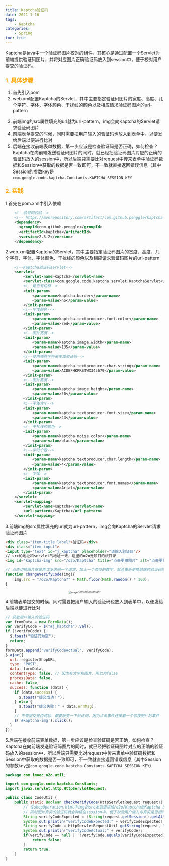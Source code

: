 ```yaml
---
title: Kaptcha验证码
date: 2021-1-16
tags:
	- Kaptcha
categories:
	- Spring
toc: true
---
```

Kaptcha是java中一个验证码图片校对的组件，其核心是通过配置一个Servlet为前端提供验证码图片，并将对应图片正确验证码放入到session中，便于校对用户提交的验证码。

###  <font size=4 color='orange'>1. 具体步骤</font>

1. 首先引入pom
2. web.xml配置Kaptcha的Servlet，其中主要指定验证码图片的宽度、高度、几个字符、字体、字体颜色、干扰线的颜色以及相应请求验证码图片的url-pattern
  <!--more-->
3. 前端img的src属性填充的url就为url-pattern，img会向Kaptcha的Servlet请求验证码图片
4. 前端表单提交的时候，同时需要把用户输入的验证码也放入到表单中，以便发给后端以便进行比对
5. 后端在接收前端表单数据，第一步应该是检查验证码是否正确，如何检查？Kaptcha在向前端发送验证码图片的同时，就已经把验证码图片对应的正确的验证码放入的session中，所以后端只需要比对request中传来表单中验证码数据和Session中获取的数据是否一致即可，不一致就直接返回错误信息（其中Session的参数key是`com.google.code.kaptcha.Constants.KAPTCHA_SESSION_KEY`





#### <font size=4 color='orange'>2. 实践</font>

1.首先在pom.xml中引入依赖

```xml
    <!--验证码校验-->
    <!-- https://mvnrepository.com/artifact/com.github.penggle/kaptcha -->
    <dependency>
      <groupId>com.github.penggle</groupId>
      <artifactId>kaptcha</artifactId>
      <version>2.3.2</version>
    </dependency>
```
2.web.xml配置Kaptcha的Servlet，其中主要指定验证码图片的宽度、高度、几个字符、字体、字体颜色、干扰线的颜色以及相应请求验证码图片的url-pattern

```xml
    <!--Kaptcha验证码servlet-->
    <servlet>
        <servlet-name>Kaptcha</servlet-name>
        <servlet-class>com.google.code.kaptcha.servlet.KaptchaServlet</servlet-class>
        <!--是否有边框-->
        <init-param>
            <param-name>kaptcha.border</param-name>
            <param-value>no</param-value>
        </init-param>
        <!--字体颜色-->
        <init-param>
            <param-name>kaptcha.textproducer.font.color</param-name>
            <param-value>red</param-value>
        </init-param>
        <!--图片宽度-->
        <init-param>
            <param-name>kaptcha.image.width</param-name>
            <param-value>135</param-value>
        </init-param>
        <!--使用哪些字符来生成验证码-->
        <init-param>
            <param-name>kaptcha.textproducer.char.string</param-name>
            <param-value>ACDEFHKPRSTWX345679</param-value>
        </init-param>
        <!--图片高度-->
        <init-param>
            <param-name>kaptcha.image.height</param-name>
            <param-value>50</param-value>
        </init-param>
        <!--字体大小-->
        <init-param>
            <param-name>kaptcha.textproducer.font.size</param-name>
            <param-value>43</param-value>
        </init-param>
        <!--干扰线的颜色-->
        <init-param>
            <param-name>kaptcha.noise.color</param-name>
            <param-value>black</param-value>
        </init-param>
        <!--字符个数-->
        <init-param>
            <param-name>kaptcha.textproducer.char.length</param-name>
            <param-value>4</param-value>
        </init-param>
        <!--字体-->
        <init-param>
            <param-name>kaptcha.textproducer.font.names</param-name>
            <param-value>Arial</param-value>
        </init-param>
    </servlet>
    <servlet-mapping>
        <servlet-name>Kaptcha</servlet-name>
        <url-pattern>/Kaptcha</url-pattern>
    </servlet-mapping>
```
3.前端img的src属性填充的url就为url-pattern，img会向Kaptcha的Servlet请求验证码图片
```html
<div class="item-title label">验证码</div>
<div class="item-input">
<input type="text" id="j_kaptcha" placeholder="请输入验证码"/>
// src的地址和servlet的地址一致，这里的o2o是项目的根目录
<img id="kaptcha-img" src="/o2o/Kaptcha" title="点击更换图片" alt="点击更换图片" onclick="changeVerifyCode(this)">
```
```javascript
// 点击切换图片就是再次发送同一个请求，加上一个两位的数字，就会重新更换前端的验证码图片
function changeVerifyCode(img){
    img.src = "/o2o/Kaptcha?" + Math.floor(Math.random() * 100);
}
```
<div align='center'><img src="image-20210129220709957.png" alt="image-20210129220709957" style="zoom:50%;" /></div>

4.前端表单提交的时候，同时需要把用户输入的验证码也放入到表单中，以便发给后端以便进行比对

```javascript
// 获取用户输入的验证码
var fromData = new FormData();
var verifyCode = $("#j_kaptcha").val();
if (!verifyCode) {
  $.toast("验证码为空");
  return;
}
formData.append("verifyCodeActual", verifyCode);
$.ajax({
  url: registerShopURL,
  type: 'POST',
  data: formData,
  contentType: false, // 因为有文字和图片，所以为false
  processData: false,
  cache: false,
  success: function (data) {
    if (data.success) {
      $.toast("提交成功！");
    } else {
      $.toast("提交失败！" + data.errMsg);
    }
    // 不管提交是否成功，都要改变一下验证码，因为点击事件连接着一个切换图片的事件
    $('#kaptcha-img').click();
  }
});
```
5.后端在接收前端表单数据，第一步应该是检查验证码是否正确，如何检查？Kaptcha在向前端发送验证码图片的同时，就已经把验证码图片对应的正确的验证码放入的session中，所以后端只需要比对request中传来表单中验证码数据和Session中获取的数据是否一致即可，不一致就直接返回错误信息（其中Session的参数key是`com.google.code.kaptcha.Constants.KAPTCHA_SESSION_KEY`）

```java
package com.imooc.o2o.util;

import com.google.code.kaptcha.Constants;
import javax.servlet.http.HttpServletRequest;

public class CodeUtil {
    public static Boolean checkVerifyCode(HttpServletRequest request){
        // 在shopOperation.html中img的src发送请求给/o2o/Kaptcha给Kaptcha Servlet的时候，
        // 同时图片真实的验证码就会种植在session中，便于校验用户输入与真实是否相同
        String verifyCodeExpected = (String)request.getSession().getAttribute(Constants.KAPTCHA_SESSION_KEY);
        System.out.println("verifyCodeExpected:" + verifyCodeExpected);
        String verifyCode = HttpServletRequestUtil.getString(request, "verifyCodeActual");
        System.out.println("verifyCodeActual:" + verifyCode);
        if(verifyCode == null || !verifyCode.equals(verifyCodeExpected)){
            return false;
        }
        return true;
    }
}
```
